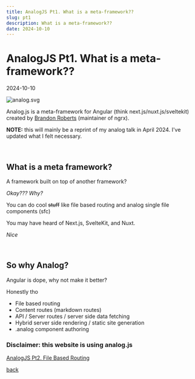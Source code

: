 ```yaml
---
title: AnalogJS Pt1. What is a meta-framework??
slug: pt1
description: What is a meta-framework??
date: 2024-10-10
---
```


# AnalogJS Pt1. What is a meta-framework??

2024-10-10

![analog.svg](analog.svg)

Analog.js is a meta-framework for Angular (think next.js/nuxt.js/sveltekit)
created by [Brandon Roberts](https://x.com/brandontroberts) (maintainer of ngrx).

**NOTE:** this will mainly be a reprint of my analog talk in April 2024.
I've updated what I felt necessary.

<br>

## What is a meta framework?

A framework built on top of another framework?

_Okay??? Why?_

You can do cool ~~stuff~~ like file based routing and analog single file
components (sfc)

You may have heard of Next.js, SvelteKit, and Nuxt.

_Nice_

<br>

## So why Analog?

Angular is dope, why not make it better?

Honestly tho

- File based routing
- Content routes (markdown routes)
- API / Server routes / server side data fetching
- Hybrid server side rendering / static site generation
- .analog component authoring

### Disclaimer: this website is using analog.js

[AnalogJS Pt2. File Based Routing](./thoughts/analog-talk/pt2)

[back](./thoughts/analog-talk)
